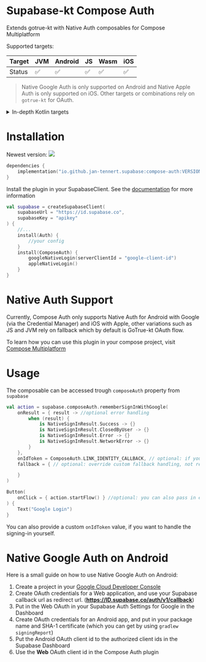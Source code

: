 # Supabase-kt Compose Auth

Extends gotrue-kt with Native Auth composables for Compose Multiplatform

Supported targets:

| Target | **JVM** | **Android** | **JS** | **Wasm** | **iOS** |
|--------|---------|-------------|--------|----------|---------|
| Status | ✅       | ✅           | ✅      | ✅        | ✅       |

> Native Google Auth is only supported on Android and Native Apple Auth is only supported on iOS. Other targets or combinations rely on `gotrue-kt` for OAuth.

<details>

<summary>In-depth Kotlin targets</summary>

**JS**: Browser

**Wasm**: wasm-js

**iOS**: iosArm64, iosSimulatorArm64, iosX64

</details>

# Installation

Newest version: [![](https://img.shields.io/github/release/supabase-community/supabase-kt?label=)](https://github.com/supabase-community/supabase-kt/releases)

```kotlin
dependencies {
    implementation("io.github.jan-tennert.supabase:compose-auth:VERSION")
}
```

Install the plugin in your SupabaseClient. See the [documentation](https://supabase.com/docs/reference/kotlin/initializing) for more information

```kotlin
val supabase = createSupabaseClient(
    supabaseUrl = "https://id.supabase.co",
    supabaseKey = "apikey"
) {
    //...
    install(Auth) {
        //your config
    }
    install(ComposeAuth) {
        googleNativeLogin(serverClientId = "google-client-id")
        appleNativeLogin()
    }
}
```

# Native Auth Support

Currently, Compose Auth only supports Native Auth for
Android with Google (via the Credential Manager) and iOS with Apple, other variations such as JS and JVM rely on fallback which
by default is GoTrue-kt OAuth flow.

To learn how you can use this plugin in your compose project, visit [Compose Multiplatform](https://github.com/JetBrains/compose-multiplatform/#readme)

# Usage

The composable can be accessed trough `composeAuth` property from `supabase`

```kotlin
val action = supabase.composeAuth.rememberSignInWithGoogle(
    onResult = { result -> //optional error handling
        when (result) {
            is NativeSignInResult.Success -> {}
            is NativeSignInResult.ClosedByUser -> {}
            is NativeSignInResult.Error -> {}
            is NativeSignInResult.NetworkError -> {}
        }
    },
    onIdToken = ComposeAuth.LINK_IDENTITY_CALLBACK, // optional: if you want to link an identity to an existing account rather than signing in
    fallback = { // optional: override custom fallback handling, not required by default

    }
)

Button(
    onClick = { action.startFlow() } //optional: you can also pass in extra data for the user like a name. A nonce is automatically generated, but you can also pass in a custom nonce 
) {
    Text("Google Login")
}
```

You can also provide a custom `onIdToken` value, if you want to handle the signing-in yourself.

# Native Google Auth on Android

Here is a small guide on how to use Native Google Auth on Android:

1. Create a project in your [Google Cloud Developer Console](https://console.cloud.google.com/)
2. Create OAuth credentials for a Web application, and use your Supabase callback url as redirect url. (**https://ID.supabase.co/auth/v1/callback**)
3. Put in the Web OAuth in your Supabase Auth Settings for Google in the Dashboard
4. Create OAuth credentials for an Android app, and put in your package name and SHA-1 certificate (which you can get by using `gradlew signingReport`)
5. Put the Android OAuth client id to the authorized client ids in the Supabase Dashboard
6. Use the **Web** OAuth client id in the Compose Auth plugin
